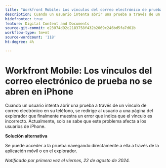 ```yaml
---
title: "Workfront Mobile: Los vínculos del correo electrónico de prueba no se abren en iPhone"
description: Cuando un usuario intenta abrir una prueba a través de un vínculo de correo electrónico en su teléfono, se redirige al usuario a una página del explorador que finalmente muestra un error que indica que el vínculo es incorrecto.
hidefromtoc: true
feature: Digital Content and Documents
source-git-commit: e23074d92c2183758f432b2069c246bd5fa7d61b
workflow-type: tm+mt
source-wordcount: '118'
ht-degree: 4%

---
```


# Workfront Mobile: Los vínculos del correo electrónico de prueba no se abren en iPhone

Cuando un usuario intenta abrir una prueba a través de un vínculo de correo electrónico en su teléfono, se redirige al usuario a una página del explorador que finalmente muestra un error que indica que el vínculo es incorrecto. Actualmente, solo se sabe que este problema afecta a los usuarios de iPhone.

**Solución alternativa**

Se puede acceder a la prueba navegando directamente a ella a través de la aplicación móvil o en el explorador.

_Notificado por primera vez el viernes, 22 de agosto de 2024._
